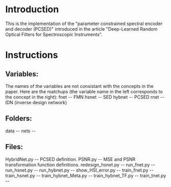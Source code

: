 # Introduction
This is the implementation of the "parameter constrained spectral encoder and decoder (PCSED)" introduced in the article "Deep-Learned Random Optical Filters for Spectroscopic Instruments".

# Instructions
## Variables:
The names of the variables are not consistant with the concepts in the paper. Here are the matchups (the variable name in the left corresponds to the concept in the right):
fnet -- FMN
hsnet -- SED
hybnet -- PCSED
rnet -- IDN (inverse design network)
## Folders:
data -- 
nets -- 
## Files:
HybridNet.py -- PCSED definition.
PSNR.py -- MSE and PSNR transformation function definitions.
redesign_hsnet.py -- 
run_fnet.py -- 
run_hsnet.py -- 
run_hybnet.py -- 
show_HSI_error.py -- 
train_fnet.py -- 
train_hsnet.py -- 
train_hybnet_Meta.py -- 
train_hybnet_TF.py -- 
train_tnet.py -- 
